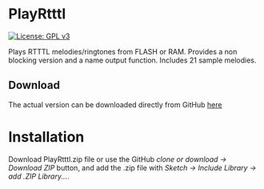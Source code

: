 # PlayRtttl

[![License: GPL v3](https://img.shields.io/badge/License-GPLv3-blue.svg)](https://www.gnu.org/licenses/gpl-3.0)

Plays RTTTL melodies/ringtones from FLASH or RAM. Provides a non blocking version and a name output function.
Includes 21 sample melodies.

## Download
The actual version can be downloaded directly from GitHub [here](https://github.com/ArminJo/PlayRtttl/blob/master/extras/PlayRtttl.zip?raw=true)

# Installation
Download PlayRtttl.zip file or use the GitHub *clone or download -> Download ZIP* button, and add the .zip file with *Sketch -> Include Library -> add .ZIP Library...*.  